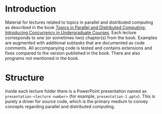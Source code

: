 # Introduction
Material for lectures related to topics in parallel and distributed computing as described in the book [Topics in Parallel and Distributed Computing: Introducing Concurrency in Undergraduate Courses](https://tcpp.cs.gsu.edu/curriculum/?q=cedr_book). Each lecture corresponds to one (or sometimes two) chapter(s) from the book. Examples are augmented with additional subtasks that are documented as code comments. All accompanying code is tested and contains extensions and fixes compared to the version published in the book. There are also programs not mentioned in the book.

# Structure
Inside each lecture folder there is a PowerPoint presentation named as `presentation-<lecture number>` (for example, `presentation-1.pptx`). This is purely a driver for source code, which is the primary medium to convey concepts regarding parallel and distributed computing.
